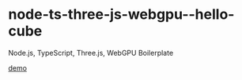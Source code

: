 # node-ts-three-js-webgpu--hello-cube

Node.js, TypeScript, Three.js, WebGPU Boilerplate

[demo](https://rabbid76.github.io/node-ts-three-js-webgpu--hello-cube/dist/client/)
